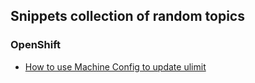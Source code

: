 ## Snippets collection of random topics

### OpenShift

- [How to use Machine Config to update ulimit](ulimit-mc.md)

